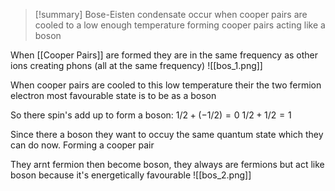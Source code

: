 
>[!summary]
Bose-Eisten condensate occur when cooper pairs are cooled to a low enough temperature forming cooper pairs acting like a boson


When [[Cooper Pairs]] are formed they are in the same frequency as other ions creating phons (all at the same frequency)
![[bos_1.png]]

When cooper pairs are cooled to this low temperature their the two fermion electron most favourable state is to be as a boson 

So there spin's add up to form a boson:
$1/2 + (-1/2) = 0$
$1/2 + 1/2 = 1$

Since there a boson they want to occuy the same quantum state which they can do now. Forming a cooper pair

They arnt fermion then become boson, they always are fermions but act like boson because it's energetically favourable
![[bos_2.png]]



